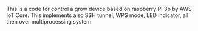 This is a code for control a grow device based on raspberry PI 3b by AWS IoT Core. This  implements also SSH tunnel, WPS mode, LED indicator, all then over multiprocessing system
